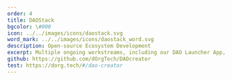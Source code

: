 ```yaml
---
order: 4
title: DAOStack
bgcolor: \#000
icon: ../../images/icons/daostack.svg
word_mark: ../../images/icons/daostack_word.svg
description: Open-source Ecosystem Development
excerpt: Multiple ongoing workstreams, including our DAO Launcher App, React Component Library for DAO-enabled apps, contributions to core repos, and hands-on support for external teams and use-case integrations.
github: https://github.com/dOrgTech/DAOcreator
test: https://dorg.tech/#/dao-creator
---
```


